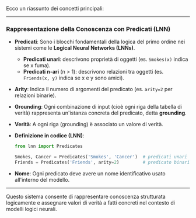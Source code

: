 Ecco un riassunto dei concetti principali:

---

### **Rappresentazione della Conoscenza con Predicati (LNN)**

* **Predicati**: Sono i blocchi fondamentali della logica del primo ordine nei sistemi come le **Logical Neural Networks (LNNs)**.

  * **Predicati unari**: descrivono proprietà di oggetti (es. `Smokes(x)` indica se x fuma).
  * **Predicati n-ari** (n > 1): descrivono relazioni tra oggetti (es. `Friends(x, y)` indica se x e y sono amici).

* **Arity**: Indica il numero di argomenti del predicato (es. `arity=2` per relazioni binarie).

* **Grounding**: Ogni combinazione di input (cioè ogni riga della tabella di verità) rappresenta un'istanza concreta del predicato, detta **grounding**.

* **Verità**: A ogni riga (grounding) è associato un valore di verità.

* **Definizione in codice (LNN)**:

  ```python
  from lnn import Predicates

  Smokes, Cancer = Predicates('Smokes', 'Cancer')  # predicati unari
  Friends = Predicates('Friends', arity=2)         # predicato binario
  ```

* **Nome**: Ogni predicato deve avere un nome identificativo usato all'interno del modello.

---

Questo sistema consente di rappresentare conoscenza strutturata logicamente e assegnare valori di verità a fatti concreti nel contesto di modelli logici neurali.
